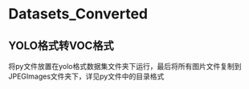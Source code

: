 # Datasets_Converted
## YOLO格式转VOC格式
将py文件放置在yolo格式数据集文件夹下运行，最后将所有图片文件复制到JPEGImages文件夹下，详见py文件中的目录格式
